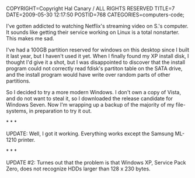 COPYRIGHT=Copyright Hal Canary / ALL RIGHTS RESERVED
TITLE=7
DATE=2009-05-30 12:17:50
POSTID=768
CATEGORIES=computers-code;

I've gotten addicted to watching Netflix's streaming video on S.'s computer. It sounds like getting their service working on Linux is a total nonstarter. This makes me sad.

I've had a 100GB partition reserved for windows on this desktop since I built it last year, but I haven't used it yet. When I finally found my XP install disk, I thought I'd give it a shot, but I was disappointed to discover that the install program could not correctly read fdisk's partiton table on the SATA drive, and the install program would have write over random parts of other partitions.

So I decided to try a more modern Windows. I don't own a copy of Vista, and do not want to steal it, so I downloaded the release candidate for Windows Seven. Now I'm wrapping up a backup of the majority of my file-systems, in preparation to try it out.

\* \* \*

UPDATE: Well, I got it working. Everything works except the Samsung ML-1210 printer.

\* \* \*

UPDATE #2: Turnes out that the problem is that Windows XP, Service Pack Zero, does not recognize HDDs larger than 128 x 230 bytes.
